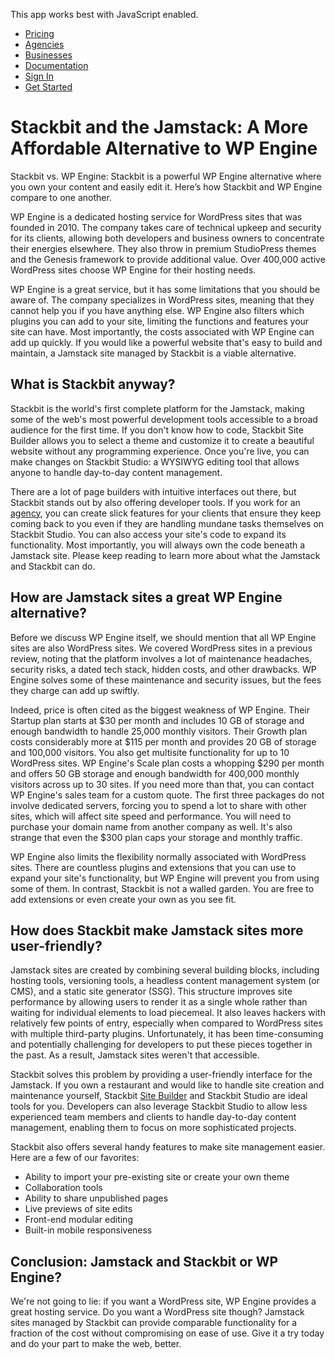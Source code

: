 This app works best with JavaScript enabled.

- [Pricing](/pricing)
- [Agencies](/agencies)
- [Businesses](/businesses)
- [Documentation](https://www.stackbit.com/docs/)
- [Sign In](https://app.stackbit.com/)
- <a href="https://app.stackbit.com/create" class="button-component button-component-theme-accent button-component-hollow"><span>Get Started</span></a>

# Stackbit and the Jamstack: A More Affordable Alternative to WP Engine

Stackbit vs. WP Engine: Stackbit is a powerful WP Engine alternative where you own your content and easily edit it. Here’s how Stackbit and WP Engine compare to one another.

WP Engine is a dedicated hosting service for WordPress sites that was founded in 2010. The company takes care of technical upkeep and security for its clients, allowing both developers and business owners to concentrate their energies elsewhere. They also throw in premium StudioPress themes and the Genesis framework to provide additional value. Over 400,000 active WordPress sites choose WP Engine for their hosting needs.

WP Engine is a great service, but it has some limitations that you should be aware of. The company specializes in WordPress sites, meaning that they cannot help you if you have anything else. WP Engine also filters which plugins you can add to your site, limiting the functions and features your site can have. Most importantly, the costs associated with WP Engine can add up quickly. If you would like a powerful website that's easy to build and maintain, a Jamstack site managed by Stackbit is a viable alternative.

## What is Stackbit anyway?

Stackbit is the world's first complete platform for the Jamstack, making some of the web's most powerful development tools accessible to a broad audience for the first time. If you don't know how to code, Stackbit Site Builder allows you to select a theme and customize it to create a beautiful website without any programming experience. Once you're live, you can make changes on Stackbit Studio: a WYSIWYG editing tool that allows anyone to handle day-to-day content management.

There are a lot of page builders with intuitive interfaces out there, but Stackbit stands out by also offering developer tools. If you work for an [agency](https://www.stackbit.com/agencies), you can create slick features for your clients that ensure they keep coming back to you even if they are handling mundane tasks themselves on Stackbit Studio. You can also access your site's code to expand its functionality. Most importantly, you will always own the code beneath a Jamstack site. Please keep reading to learn more about what the Jamstack and Stackbit can do.

## How are Jamstack sites a great WP Engine alternative?

Before we discuss WP Engine itself, we should mention that all WP Engine sites are also WordPress sites. We covered WordPress sites in a previous review, noting that the platform involves a lot of maintenance headaches, security risks, a dated tech stack, hidden costs, and other drawbacks. WP Engine solves some of these maintenance and security issues, but the fees they charge can add up swiftly.

Indeed, price is often cited as the biggest weakness of WP Engine. Their Startup plan starts at $30 per month and includes 10 GB of storage and enough bandwidth to handle 25,000 monthly visitors. Their Growth plan costs considerably more at $115 per month and provides 20 GB of storage and 100,000 visitors. You also get multisite functionality for up to 10 WordPress sites. WP Engine's Scale plan costs a whopping $290 per month and offers 50 GB storage and enough bandwidth for 400,000 monthly visitors across up to 30 sites. If you need more than that, you can contact WP Engine's sales team for a custom quote. The first three packages do not involve dedicated servers, forcing you to spend a lot to share with other sites, which will affect site speed and performance. You will need to purchase your domain name from another company as well. It's also strange that even the $300 plan caps your storage and monthly traffic.

WP Engine also limits the flexibility normally associated with WordPress sites. There are countless plugins and extensions that you can use to expand your site's functionality, but WP Engine will prevent you from using some of them. In contrast, Stackbit is not a walled garden. You are free to add extensions or even create your own as you see fit.

## How does Stackbit make Jamstack sites more user-friendly?

Jamstack sites are created by combining several building blocks, including hosting tools, versioning tools, a headless content management system (or CMS), and a static site generator (SSG). This structure improves site performance by allowing users to render it as a single whole rather than waiting for individual elements to load piecemeal. It also leaves hackers with relatively few points of entry, especially when compared to WordPress sites with multiple third-party plugins. Unfortunately, it has been time-consuming and potentially challenging for developers to put these pieces together in the past. As a result, Jamstack sites weren't that accessible.

Stackbit solves this problem by providing a user-friendly interface for the Jamstack. If you own a restaurant and would like to handle site creation and maintenance yourself, Stackbit [Site Builder](https://app.stackbit.com/create) and Stackbit Studio are ideal tools for you. Developers can also leverage Stackbit Studio to allow less experienced team members and clients to handle day-to-day content management, enabling them to focus on more sophisticated projects.

Stackbit also offers several handy features to make site management easier. Here are a few of our favorites:

- Ability to import your pre-existing site or create your own theme
- Collaboration tools
- Ability to share unpublished pages
- Live previews of site edits
- Front-end modular editing
- Built-in mobile responsiveness

## Conclusion: Jamstack and Stackbit or WP Engine?

We're not going to lie: if you want a WordPress site, WP Engine provides a great hosting service. Do you want a WordPress site though? Jamstack sites managed by Stackbit can provide comparable functionality for a fraction of the cost without compromising on ease of use. Give it a try today and do your part to make the web, better.
